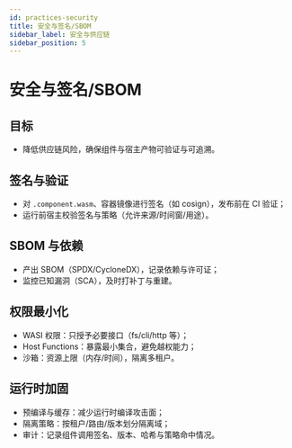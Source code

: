 ```yaml
---
id: practices-security
title: 安全与签名/SBOM
sidebar_label: 安全与供应链
sidebar_position: 5
---
```


# 安全与签名/SBOM

## 目标
- 降低供应链风险，确保组件与宿主产物可验证与可追溯。

## 签名与验证
- 对 `.component.wasm`、容器镜像进行签名（如 cosign），发布前在 CI 验证；
- 运行前宿主校验签名与策略（允许来源/时间窗/用途）。

## SBOM 与依赖
- 产出 SBOM（SPDX/CycloneDX），记录依赖与许可证；
- 监控已知漏洞（SCA），及时打补丁与重建。

## 权限最小化
- WASI 权限：只授予必要接口（fs/cli/http 等）；
- Host Functions：暴露最小集合，避免越权能力；
- 沙箱：资源上限（内存/时间），隔离多租户。

## 运行时加固
- 预编译与缓存：减少运行时编译攻击面；
- 隔离策略：按租户/路由/版本划分隔离域；
- 审计：记录组件调用签名、版本、哈希与策略命中情况。
